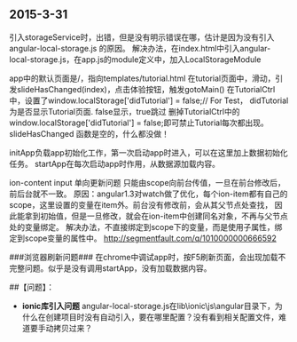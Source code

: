 ## 2015-3-31
引入storageService时，出错，但是没有明示错误在哪，估计是因为没有引入angular-local-storage.js
的原因。
解决办法，在index.html中引入angular-local-storage.js，在app.js的module定义中，加入LocalStorageModule

app中的默认页面是/，指向templates/tutorial.html
在tutorial页面中，滑动，引发slideHasChanged(index)，点击体验按钮，触发gotoMain()
在TutorialCtrl中，设置了window.localStorage['didTutorial'] = false;// For Test，
didTutorial为是否显示Tutorial页面. false显示，true跳过
删掉TutorialCtrl中的window.localStorage['didTutorial'] = false;即可禁止Tutorial每次都出现。
slideHasChanged 函数是空的，什么都没做！

initApp负载app初始化工作，第一次启动app时进入，可以在这里加上数据初始化任务。
startApp在每次启动app时作用，从数据源加载内容。

ion-content input 单向更新问题
只能由scope向前台传值，一旦在前台修改后，前后台就不一致。
原因：angular1.3对watch做了优化，每个ion-item都有自己的scope，这里设置的变量在item外。前台没有修改前，会从其父节点处查找，
因此能拿到初始值，但是一旦修改，就会在ion-item中创建同名对象，不再与父节点处的变量绑定。
解决办法，不直接绑定到scope下的变量，而是使用子属性，绑定到scope变量的属性中。
http://segmentfault.com/q/1010000000666592

###浏览器刷新问题###
在chrome中调试app时，按F5刷新页面，会出现加载不完整问题。似乎是没有调用startApp，没有加载数据内容。


##【问题】：

* **ionic库引入问题**
angular-local-storage.js在lib\ionic\js\angular目录下，为什么在创建项目时没有自动引入，要在哪里配置？没有看到相关配置文件，难道要手动拷贝过来？

